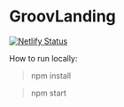 # GroovLanding
[![Netlify Status](https://api.netlify.com/api/v1/badges/4173f80c-6358-4056-9e91-990e81193d98/deploy-status)](https://app.netlify.com/sites/groovlanding/deploys)

How to run locally:
>npm install

>npm start
